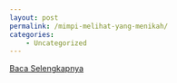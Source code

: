 ```yaml
---
layout: post
permalink: /mimpi-melihat-yang-menikah/
categories:
    - Uncategorized
---
```


[Baca Selengkapnya](/07)